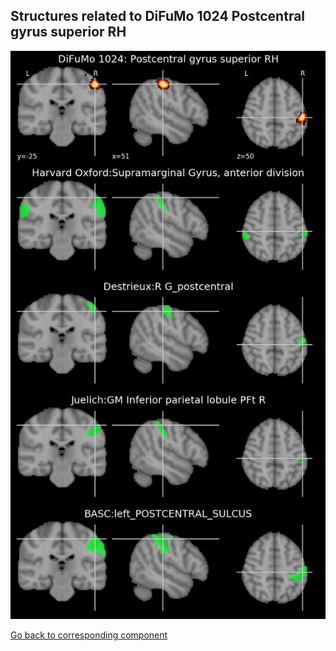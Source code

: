 


## Structures related to DiFuMo 1024 Postcentral gyrus superior RH

![439](439.jpg "Structures related to DiFuMo 1024 Postcentral gyrus superior RH")

[Go back to corresponding component](https://parietal-inria.github.io/DiFuMo/1024/html/439.html)